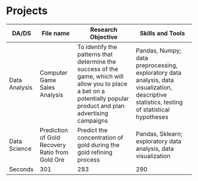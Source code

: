 # Projects

DA/DS | File name | Research Objective | Skills and Tools | 
--- | --- | --- | --- |
Data Analysis | Сomputer Game Sales Analysis | To identify the patterns that determine the success of the game, which will allow you to place a bet on a potentially popular product and plan advertising campaigns | Pandas, Numpy; data preprocessing, exploratory data analysis, data visualization, descriptive statistics, testing of statistical hypotheses | 
Data Science | Prediction of Gold Recovery Ratio from Gold Ore | Predict the concentration of gold during the gold refining process | Pandas, Sklearn; exploratory data analysis, data visualization |
Seconds | 301 | 283 | 290 |
